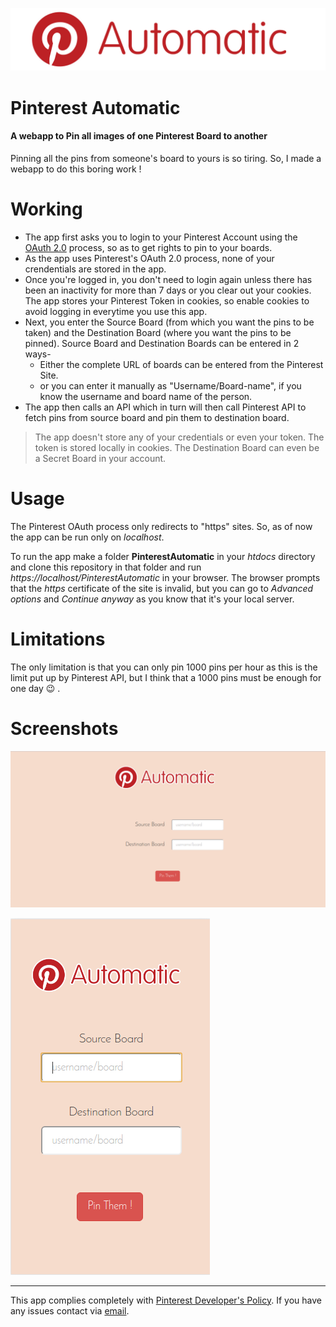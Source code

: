 ![PinterestAutomatic Logo](img/pinterest.png)
# Pinterest Automatic
#### A webapp to Pin all images of one Pinterest Board to another
Pinning all the pins from someone's board to yours is so tiring. So, I made a webapp to do this boring work !

# Working
* The app first asks you to login to your Pinterest Account using the [OAuth 2.0](href="http://oauth.net/documentation/") process, so as to get rights to pin to your boards.
* As the app uses Pinterest's OAuth 2.0 process, none of your crendentials are stored in the app.
* Once you're logged in, you don't need to login again unless there has been an inactivity for more than 7 days or you clear out your cookies. The app stores your Pinterest Token in cookies, so enable cookies to avoid logging in everytime you use this app.
* Next, you enter the Source Board (from which you want the pins to be taken) and the Destination Board (where you want the pins to be pinned). Source Board and Destination Boards can be entered in 2 ways-
  * Either the complete URL of boards can be entered from the Pinterest Site.
  * or you can enter it manually as "Username/Board-name", if you know the username and board name of the person.
* The app then calls an API which in turn will then call Pinterest API to fetch pins from source board and pin them to destination board.

> The app doesn't store any of your credentials or even your token. The token is stored locally in cookies.
> The Destination Board can even be a Secret Board in your account.

# Usage
The Pinterest OAuth process only redirects to "https" sites. So, as of now the app can be run only on *localhost*.

To run the app make a folder **PinterestAutomatic** in your *htdocs* directory and clone this repository in that folder and run *https://localhost/PinterestAutomatic* in your browser. The browser prompts that the *https* certificate of the site is invalid, but you can go to *Advanced options* and *Continue anyway* as you know that it's your local server.

# Limitations
The only limitation is that you can only pin 1000 pins per hour as this is the limit put up by Pinterest API, but I think that a 1000 pins must be enough for one day :wink: .

# Screenshots
![Screenshot 1](img/ss/ss1.png)

![Screenshot 2](img/ss/ss2.png)

--------------------------
This app complies completely with [Pinterest Developer's Policy](https://developers.pinterest.com/policy/). If you have any issues contact via [email](http://scr.im/3hmx).